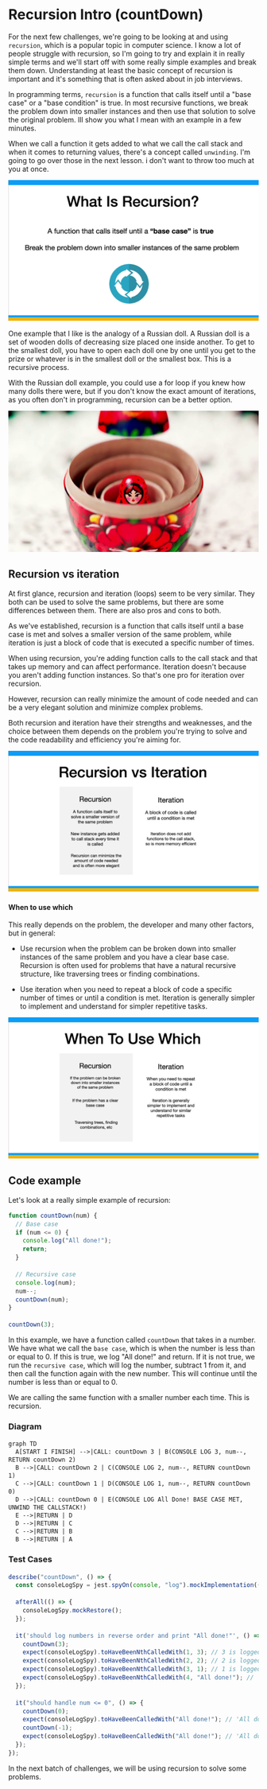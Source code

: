 # Recursion Intro (countDown)

For the next few challenges, we're going to be looking at and using `recursion`, which is a popular topic in computer science. I know a lot of people struggle with recursion, so I'm going to try and explain it in really simple terms and we'll start off with some really simple examples and break them down. Understanding at least the basic concept of recursion is important and it's something that is often asked about in job interviews.

In programming terms, `recursion` is a function that calls itself until a "base case" or a "base condition" is true. In most recursive functions, we break the problem down into smaller instances and then use that solution to solve the original problem. Ill show you what I mean with an example in a few minutes.

When we call a function it gets added to what we call the call stack and when it comes to returning values, there's a concept called `unwinding`. I'm going to go over those in the next lesson. i don't want to throw too much at you at once.

![](../../assets/04-01-01.png)

One example that I like is the analogy of a Russian doll. A Russian doll is a set of wooden dolls of decreasing size placed one inside another. To get to the smallest doll, you have to open each doll one by one until you get to the prize or whatever is in the smallest doll or the smallest box. This is a recursive process.

With the Russian doll example, you could use a for loop if you knew how many dolls there were, but if you don't know the exact amount of iterations, as you often don't in programming, recursion can be a better option.

![](../../assets/04-01-02.png)

## Recursion vs iteration

At first glance, recursion and iteration (loops) seem to be very similar. They both can be used to solve the same problems, but there are some differences between them. There are also pros and cons to both.

As we've established, recursion is a function that calls itself until a base case is met and solves a smaller version of the same problem, while iteration is just a block of code that is executed a specific number of times.

When using recursion, you're adding function calls to the call stack and that takes up memory and can affect performance. Iteration doesn't because you aren't adding function instances. So that's one pro for iteration over recursion.

However, recursion can really minimize the amount of code needed and can be a very elegant solution and minimize complex problems.

Both recursion and iteration have their strengths and weaknesses, and the choice between them depends on the problem you're trying to solve and the code readability and efficiency you're aiming for.

![](../../assets/04-01-03.png)

#### When to use which

This really depends on the problem, the developer and many other factors, but in general:

- Use recursion when the problem can be broken down into smaller instances of the same problem and you have a clear base case. Recursion is often used for problems that have a natural recursive structure, like traversing trees or finding combinations.

- Use iteration when you need to repeat a block of code a specific number of times or until a condition is met. Iteration is generally simpler to implement and understand for simpler repetitive tasks.

![](../../assets/04-01-04.png)

## Code example

Let's look at a really simple example of recursion:

```js
function countDown(num) {
  // Base case
  if (num <= 0) {
    console.log("All done!");
    return;
  }

  // Recursive case
  console.log(num);
  num--;
  countDown(num);
}

countDown(3);
```

In this example, we have a function called `countDown` that takes in a number. We have what we call the `base case`, which is when the number is less than or equal to 0. If this is true, we log "All done!" and return. If it is not true, we run the `recursive case`, which will log the number, subtract 1 from it, and then call the function again with the new number. This will continue until the number is less than or equal to 0.

We are calling the same function with a smaller number each time. This is recursion.

### Diagram

```mermaid
graph TD
  A[START I FINISH] -->|CALL: countDown 3 | B(CONSOLE LOG 3, num--, RETURN countDown 2)
  B -->|CALL: countDown 2 | C(CONSOLE LOG 2, num--, RETURN countDown 1)
  C -->|CALL: countDown 1 | D(CONSOLE LOG 1, num--, RETURN countDown 0)
  D -->|CALL: countDown 0 | E(CONSOLE LOG All Done! BASE CASE MET, UNWIND THE CALLSTACK!)
  E -->|RETURN | D
  D -->|RETURN | C
  C -->|RETURN | B
  B -->|RETURN | A
```

### Test Cases

```js
describe("countDown", () => {
  const consoleLogSpy = jest.spyOn(console, "log").mockImplementation(() => {});

  afterAll(() => {
    consoleLogSpy.mockRestore();
  });

  it('should log numbers in reverse order and print "All done!"', () => {
    countDown(3);
    expect(consoleLogSpy).toHaveBeenNthCalledWith(1, 3); // 3 is logged first
    expect(consoleLogSpy).toHaveBeenNthCalledWith(2, 2); // 2 is logged next
    expect(consoleLogSpy).toHaveBeenNthCalledWith(3, 1); // 1 is logged last
    expect(consoleLogSpy).toHaveBeenNthCalledWith(4, "All done!"); // 'All done!' is logged after counting down
  });

  it("should handle num <= 0", () => {
    countDown(0);
    expect(consoleLogSpy).toHaveBeenCalledWith("All done!"); // 'All done!' is logged when num is 0
    countDown(-1);
    expect(consoleLogSpy).toHaveBeenCalledWith("All done!"); // 'All done!' is logged when num is negative
  });
});
```

In the next batch of challenges, we will be using recursion to solve some problems.
